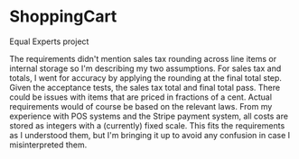 # ShoppingCart
Equal Experts project

The requirements didn't mention sales tax rounding across line items or internal storage so I'm describing my two assumptions.
For sales tax and totals, I went for accuracy by applying the rounding at the final total step.  Given the acceptance tests,
the sales tax total and final total pass.  There could be issues with items that are priced in fractions of a cent.
Actual requirements would of course be based on the relevant laws.
From my experience with POS systems and the Stripe payment system, all costs are stored as integers with a (currently) fixed
scale.  This fits the requirements as I understood them, but I'm bringing it up to avoid any confusion in case I misinterpreted them.
